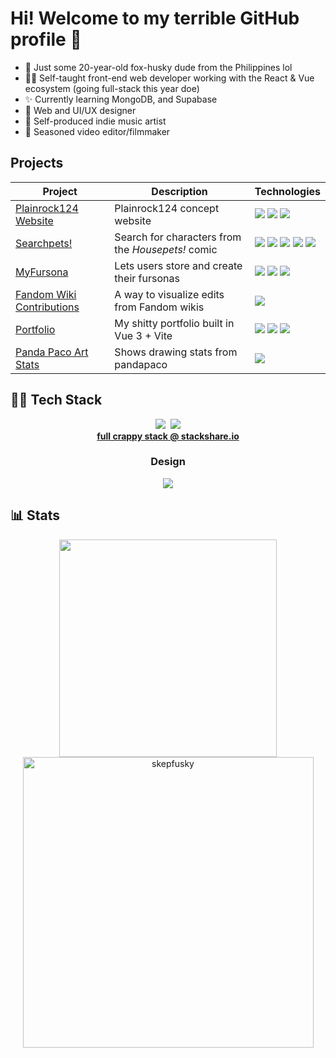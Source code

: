 # Hi! Welcome to my terrible GitHub profile 👋

- 🦊 Just some 20-year-old fox-husky dude from the Philippines lol
- 👨‍💻 Self-taught front-end web developer working with the React & Vue ecosystem (going full-stack this year doe)
- ✨ Currently learning MongoDB, and Supabase
- 📲 Web and UI/UX designer
- 🎵 Self-produced indie music artist
- 🎥 Seasoned video editor/filmmaker

## Projects
<!-- Sass is omitted because all of the projects listed here uses Sass, because #SassOP -->

| **Project** | **Description** | **Technologies** |
|---|---|---|
| [Plainrock124 Website](https://github.com/skepfusky/plainrock124-website) | Plainrock124 concept website | ![](https://img.shields.io/badge/-Next.js-5194f0?style=flat&logo=next.js&color=000) ![](https://img.shields.io/badge/-TypeScript-5194f0?style=flat&logo=typescript&logoColor=fff&color=3178c6) ![](https://img.shields.io/badge/-Tailwind-5194f0?style=flat&logo=Tailwind-CSS&color=fff) |
| [Searchpets!](https://github.com/OpenFurs/searchpets) | Search for characters from the _Housepets!_ comic | ![](https://img.shields.io/badge/-Next.js-5194f0?style=flat&logo=next.js&color=000) ![](https://img.shields.io/badge/-TypeScript-5194f0?style=flat&logo=typescript&logoColor=fff&color=3178c6) ![](https://img.shields.io/badge/-Tailwind-5194f0?style=flat&logo=Tailwind-CSS&color=fff) ![](https://img.shields.io/badge/-Python-5194f0?style=flat&logo=python&color=fff) ![](https://img.shields.io/badge/-Flask-5194f0?style=flat&logo=Flask&color=000) |
| [MyFursona](https://github.com/MyFursona-Project/MyFursona) | Lets users store and create their fursonas | ![](https://img.shields.io/badge/-Next.js-5194f0?style=flat&logo=next.js&color=000) ![](https://img.shields.io/badge/-TypeScript-5194f0?style=flat&logo=typescript&logoColor=fff&color=3178c6) ![](https://img.shields.io/badge/-MongoDB-5194f0?style=flat&logo=MongoDB&logoColor=fff&color=47A248) |
| [Fandom Wiki Contributions](https://github.com/skepfusky/Fandom-wiki-contributions-bar) | A way to visualize edits from Fandom wikis | ![](https://img.shields.io/badge/-Svelte-5194f0?style=flat&logo=svelte&color=fff) |
| [Portfolio](https://skepfusky.github.io/) | My shitty portfolio built in Vue 3 + Vite | ![](https://img.shields.io/badge/-Vue.js-5194f0?style=flat&logo=vue.js&color=fff) ![](https://img.shields.io/badge/-Vite-5194f0?style=flat&logo=vite&color=fff) ![](https://img.shields.io/badge/-TypeScript-5194f0?style=flat&logo=typescript&logoColor=fff&color=3178c6) |
| [Panda Paco Art Stats](https://github.com/OpenFurs/pandapaco-art-statistics) | Shows drawing stats from pandapaco | ![](https://img.shields.io/badge/-Vue.js-5194f0?style=flat&logo=vue.js&color=fff) |

## 🧑‍💻 Tech Stack

<p align="center">
  <a href="https://github.com/tandpfun/skill-icons#readme"><img src="https://skillicons.dev/icons?i=js,ts,py,sass,tailwind,next,vue"></a>&nbsp;
  <a href="https://github.com/tandpfun/skill-icons#readme"><img src="https://skillicons.dev/icons?i=nuxt,supabase,mongodb,prisma,cloudflare"></a>
  <br>
  <b><a href="https://stackshare.io/skepfusky/skepfusky-personal-stack">full crappy stack @ stackshare.io</a></b>
</p>

<h3 align="center">Design</h3>
<p align="center">
<a href="https://github.com/tandpfun/skill-icons#readme"><img src="https://skillicons.dev/icons?i=figma,ps,pr,ae"></a>
</p>

## 📊 Stats
<p align="center">
  <a href="https://github.com/anuraghazra/github-readme-stats">
      <img width="348" src="https://github-readme-stats.vercel.app/api/top-langs/?username=skepfusky&hide_title=true&layout=compact&theme=vue-dark&langs_count=10&hide_border=true&show_icons=true&include_all_commits=true&hide=json&line_height=16">
  </a>
  <img width="465" src="https://github-readme-streak-stats.herokuapp.com/?user=skepfusky&theme=vue-dark&hide_border=true" alt="skepfusky">
</p>
